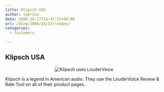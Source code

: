 ```yaml
---
title: Klipsch USA
author: sabrina
date: 2009-10-17T14:47:15+00:00
url: /blog/2009/10/17/roomex/
categories:
  - Customers

---
```

## Klipsch USA

<p style="text-align: center;">
  <img class="size-full wp-image-476   aligncenter" title="Klipsch uses LouderVoice" src="https://loudervoice.com/wp-content/uploads/2009/10/08/tony-bergin-klipsch-uk/logo_klip2.png" alt="Klipsch uses LouderVoice" />
</p>

Klipsch is a legend in American audio. They use the LouderVoice Review & Rate Tool on all of their product pages.